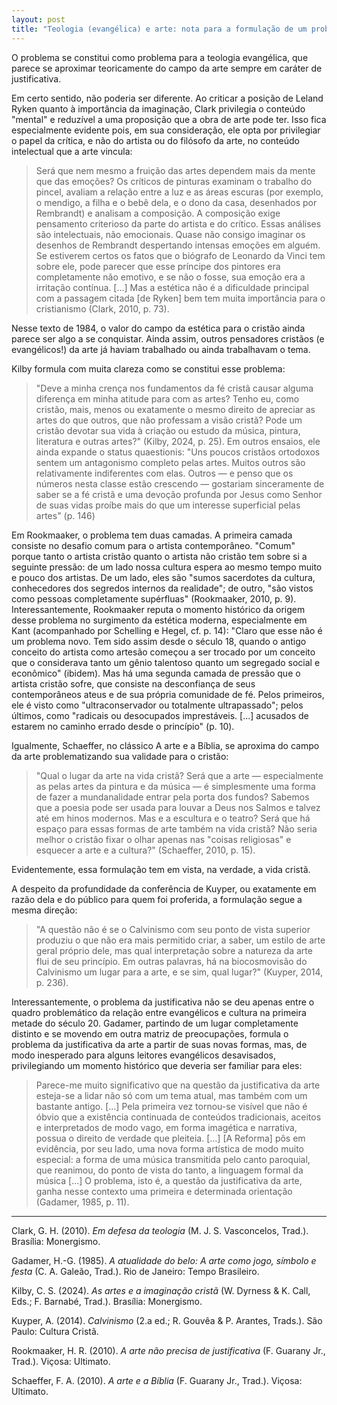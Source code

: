 ```yaml
---
layout: post
title: "Teologia (evangélica) e arte: nota para a formulação de um problema"
---
```


O problema se constitui como problema para a teologia evangélica, que parece se aproximar teoricamente do campo da arte sempre em caráter de justificativa.

Em certo sentido, não poderia ser diferente. Ao criticar a posição de Leland Ryken quanto à importância da imaginação, Clark privilegia o conteúdo "mental" e reduzível a uma proposição que a obra de arte pode ter. Isso fica especialmente evidente pois, em sua consideração, ele opta por privilegiar o papel da crítica, e não do artista ou do filósofo da arte, no conteúdo intelectual que a arte vincula:

>Será que nem mesmo a fruição das artes dependem mais da mente que das emoções? Os críticos de pinturas examinam o trabalho do pincel, avaliam a relação entre a luz e as áreas escuras (por exemplo, o mendigo, a filha e o bebê dela, e o dono da casa, desenhados por Rembrandt) e analisam a composição. A composição exige pensamento criterioso da parte do artista e do crítico. Essas análises são intelectuais, não emocionais. Quase não consigo imaginar os desenhos de Rembrandt despertando intensas emoções em alguém. Se estiverem certos os fatos que o biógrafo de Leonardo da Vinci tem sobre ele, pode parecer que esse príncipe dos pintores era completamente não emotivo, e se não o fosse, sua emoção era a irritação contínua. [...] Mas a estética não é a dificuldade principal com a passagem citada [de Ryken] bem tem muita importância para o cristianismo (Clark, 2010, p. 73).

Nesse texto de 1984, o valor do campo da estética para o cristão ainda parece ser algo a se conquistar. Ainda assim, outros pensadores cristãos (e evangélicos!) da arte já haviam trabalhado ou ainda trabalhavam o tema.

Kilby formula com muita clareza como se constitui esse problema:

>"Deve a minha crença nos fundamentos da fé cristã causar alguma diferença em minha atitude para com as artes? Tenho eu, como cristão, mais, menos ou exatamente o mesmo direito de apreciar as artes do que outros, que não professam a visão cristã? Pode um cristão devotar sua vida à criação ou estudo da música, pintura, literatura e outras artes?" (Kilby, 2024, p. 25). Em outros ensaios, ele ainda expande o status quaestionis: "Uns poucos cristãos ortodoxos sentem um antagonismo completo pelas artes. Muitos outros são relativamente indiferentes com elas. Outros — e penso que os números nesta classe estão crescendo — gostariam sinceramente de saber se a fé cristã e uma devoção profunda por Jesus como Senhor de suas vidas proíbe mais do que um interesse superficial pelas artes" (p. 146)

Em Rookmaaker, o problema tem duas camadas. A primeira camada consiste no desafio comum para o artista contemporâneo. "Comum" porque tanto o artista cristão quanto o artista não cristão tem sobre si a seguinte pressão: de um lado nossa cultura espera ao mesmo tempo muito e pouco dos artistas. De um lado, eles são "sumos sacerdotes da cultura, conhecedores dos segredos internos da realidade"; de outro, "são vistos como pessoas completamente supérfluas" (Rookmaaker, 2010, p. 9). Interessantemente, Rookmaaker reputa o momento histórico da origem desse problema no surgimento da estética moderna, especialmente em Kant (acompanhado por Schelling e Hegel, cf. p. 14): "Claro que esse não é um problema novo. Tem sido assim desde o século 18, quando o antigo conceito do artista como artesão começou a ser trocado por um conceito que o considerava tanto um gênio talentoso quanto um segregado social e econômico" (ibidem). Mas há uma segunda camada de pressão que o artista cristão sofre, que consiste na desconfiança de seus contemporâneos ateus e de sua própria comunidade de fé. Pelos primeiros, ele é visto como "ultraconservador ou totalmente ultrapassado"; pelos últimos, como "radicais ou desocupados imprestáveis. [...] acusados de estarem no caminho errado desde o princípio" (p. 10).

Igualmente, Schaeffer, no clássico A arte e a Bíblia, se aproxima do campo da arte problematizando sua validade para o cristão:

>"Qual o lugar da arte na vida cristã? Será que a arte — especialmente as pelas artes da pintura e da música — é simplesmente uma forma de fazer a mundanalidade entrar pela porta dos fundos? Sabemos que a poesia pode ser usada para louvar a Deus nos Salmos e talvez até em hinos modernos. Mas e a escultura e o teatro? Será que há espaço para essas formas de arte também na vida cristã? Não seria melhor o cristão fixar o olhar apenas nas "coisas religiosas" e esquecer a arte e a cultura?" (Schaeffer, 2010, p. 15).

Evidentemente, essa formulação tem em vista, na verdade, a vida cristã.

A despeito da profundidade da conferência de Kuyper, ou exatamente em razão dela e do público para quem foi proferida, a formulação segue a mesma direção:

>"A questão não é se o Calvinismo com seu ponto de vista superior produziu o que não era mais permitido criar, a saber, um estilo de arte geral próprio dele, mas qual interpretação sobre a natureza da arte flui de seu princípio. Em outras palavras, há na biocosmovisão do Calvinismo um lugar para a arte, e se sim, qual lugar?" (Kuyper, 2014, p. 236).

Interessantemente, o problema da justificativa não se deu apenas entre o quadro problemático da relação entre evangélicos e cultura na primeira metade do século 20. Gadamer, partindo de um lugar completamente distinto e se movendo em outra matriz de preocupações, formula o problema da justificativa da arte a partir de suas novas formas, mas, de modo inesperado para alguns leitores evangélicos desavisados, privilegiando um momento histórico que deveria ser familiar para eles:

>Parece-me muito significativo que na questão da justificativa da arte esteja-se a lidar não só com um tema atual, mas também com um bastante antigo. [...] Pela primeira vez tornou-se visível que não é óbvio que a existência continuada de conteúdos tradicionais, aceitos e interpretados de modo vago, em forma imagética e narrativa, possua o direito de verdade que pleiteia. [...] [A Reforma] pôs em evidência, por seu lado, uma nova forma artística de modo muito especial: a forma de uma música transmitida pelo canto paroquial, que reanimou, do ponto de vista do tanto, a linguagem formal da música [...] O problema, isto é, a questão da justificativa da arte, ganha nesse contexto uma primeira e determinada orientação (Gadamer, 1985, p. 11).

***

Clark, G. H. (2010). _Em defesa da teologia_ (M. J. S. Vasconcelos, Trad.). Brasília: Monergismo.

Gadamer, H.-G. (1985). _A atualidade do belo: A arte como jogo, símbolo e festa_ (C. A. Galeão, Trad.). Rio de Janeiro: Tempo Brasileiro.

Kilby, C. S. (2024). _As artes e a imaginação cristã_ (W. Dyrness & K. Call, Eds.; F. Barnabé, Trad.). Brasília: Monergismo.

Kuyper, A. (2014). _Calvinismo_ (2.a ed.; R. Gouvêa & P. Arantes, Trads.). São Paulo: Cultura Cristã.

Rookmaaker, H. R. (2010). _A arte não precisa de justificativa_ (F. Guarany Jr., Trad.). Viçosa: Ultimato.

Schaeffer, F. A. (2010). _A arte e a Bíblia_ (F. Guarany Jr., Trad.). Viçosa: Ultimato.

